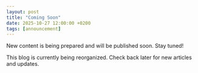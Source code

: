 ```yaml
---
layout: post
title: "Coming Soon"
date: 2025-10-27 12:00:00 +0200
tags: [announcement]
---
```


New content is being prepared and will be published soon. Stay tuned!

<!--more-->

This blog is currently being reorganized. Check back later for new articles and updates.
